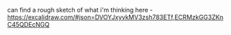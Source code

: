 can find a rough sketch of what i'm thinking here - https://excalidraw.com/#json=DVOYJxyvkMV3zsh783ETf,ECRMzkGG3ZKnC45QDEcNGQ
